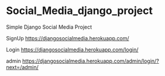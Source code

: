 # Social_Media_django_project
Simple Django Social Media Project 

SignUp
https://djangosocialmedia.herokuapp.com/

Login
https://djangosocialmedia.herokuapp.com/login/

admin
https://djangosocialmedia.herokuapp.com/admin/login/?next=/admin/


